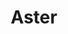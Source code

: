 ---
sw-dress-id: aster
sw-dress-collection-id: dream-away
sw-dress-name: &title Aster
sw-dress-producer: Boudoir Wedding by A. Pereverzeva
sw-dress-colors:
  - слонова кост
  - бежав
sw-dress-sizes: от XS до 6XL
sw-dress-modelSize: L, бежав
sw-dress-price: 1660
sw-dress-description: &desc |-
  Феерична рокля от две части - нежната тюлена пола с шлейф се премахва, за да открие женствена къса рокля, с която може да завършите вечерта.  
  
  Възможни са леки промени по дизайна.
sw-dress-photos:
  - front
  - back
  - close

title: *title
description: *desc
layout: dress
image: /assets/images/dresses/aster-front-1280.JPG
permalink: /dresses/aster
---
